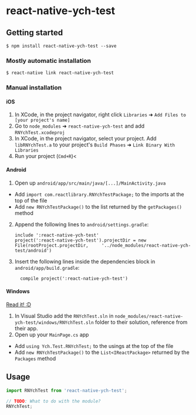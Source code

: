 
# react-native-ych-test

## Getting started

`$ npm install react-native-ych-test --save`

### Mostly automatic installation

`$ react-native link react-native-ych-test`

### Manual installation


#### iOS

1. In XCode, in the project navigator, right click `Libraries` ➜ `Add Files to [your project's name]`
2. Go to `node_modules` ➜ `react-native-ych-test` and add `RNYchTest.xcodeproj`
3. In XCode, in the project navigator, select your project. Add `libRNYchTest.a` to your project's `Build Phases` ➜ `Link Binary With Libraries`
4. Run your project (`Cmd+R`)<

#### Android

1. Open up `android/app/src/main/java/[...]/MainActivity.java`
  - Add `import com.reactlibrary.RNYchTestPackage;` to the imports at the top of the file
  - Add `new RNYchTestPackage()` to the list returned by the `getPackages()` method
2. Append the following lines to `android/settings.gradle`:
  	```
  	include ':react-native-ych-test'
  	project(':react-native-ych-test').projectDir = new File(rootProject.projectDir, 	'../node_modules/react-native-ych-test/android')
  	```
3. Insert the following lines inside the dependencies block in `android/app/build.gradle`:
  	```
      compile project(':react-native-ych-test')
  	```

#### Windows
[Read it! :D](https://github.com/ReactWindows/react-native)

1. In Visual Studio add the `RNYchTest.sln` in `node_modules/react-native-ych-test/windows/RNYchTest.sln` folder to their solution, reference from their app.
2. Open up your `MainPage.cs` app
  - Add `using Ych.Test.RNYchTest;` to the usings at the top of the file
  - Add `new RNYchTestPackage()` to the `List<IReactPackage>` returned by the `Packages` method


## Usage
```javascript
import RNYchTest from 'react-native-ych-test';

// TODO: What to do with the module?
RNYchTest;
```
  